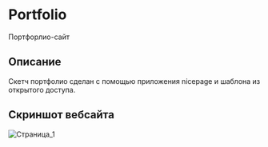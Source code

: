# Portfolio
Портфорлио-сайт
## Описание
Скетч портфолио сделан с помощью приложения nicepage и шаблона из открытого доступа.
## Скриншот вебсайта
![Страница_1](https://github.com/Sazzukki/portfolio/assets/133952979/7a98e92e-4ed4-4ea1-ade8-c2dc65e2af0e)
